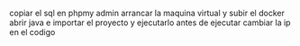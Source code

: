 copiar el sql en phpmy admin arrancar la maquina virtual y subir el docker abrir java e importar el proyecto y ejecutarlo antes de ejecutar cambiar la ip en el codigo
